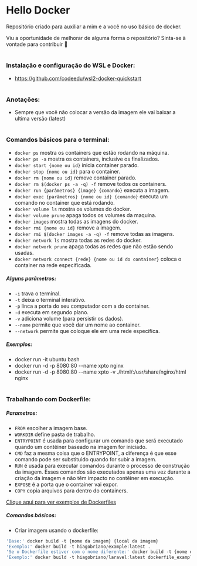 # Hello Docker

Repositório criado para auxiliar a mim e a você no uso básico de docker.

Viu a oportunidade de melhorar de alguma forma o repositório? Sinta-se à vontade para contribuir 🙂

#

### Instalação e configuração do WSL e Docker:
- https://github.com/codeedu/wsl2-docker-quickstart

#

### Anotações:

- Sempre que você não colocar a versão da imagem ele vai baixar a ultima versão (latest)

#

### Comandos básicos para o terminal:

- `docker ps` mostra os containers que estão rodando na máquina.
- `docker ps -a` mostra os containers, inclusive os finalizados.
- `docker start {nome ou id}` inicia container parado.
- `docker stop {nome ou id}` para o container.
- `docker rm {nome ou id}` remove container parado.
- `docker rm $(docker ps -a -q) -f` remove todos os containers.
- `docker run {parâmetros} {image} {comando}` executa a imagem.
- `docker exec {parâmetros} {nome ou id} {comando}` executa um comando no container que está rodando.
- `docker volume ls` mostra os volumes do docker.
- `docker volume prune` apaga todos os volumes da maquina.
- `docker images` mostra todas as imagens do docker.
- `docker rmi {nome ou id}` remove a imagem.
- `docker rmi $(docker images -a -q) -f` remove todas as imagens.
- `docker network ls` mostra todas as redes do docker.
- `docker network prune` apaga todas as redes que não estão sendo usadas.
- `docker network connect {rede} {nome ou id do container}` coloca o container na rede especificada.

##### Alguns parâmetros:

- `-i` trava o terminal.
- `-t` deixa o terminal interativo.
- `-p` linca a porta do seu computador com a do container.
- `-d` executa em segundo plano.
- `-v` adiciona volume (para persistir os dados).
- `--name` permite que você dar um nome ao container.
- `--network` permite que coloque ele em uma rede especifica.

##### Exemplos:

- docker run -it ubuntu bash
- docker run -d -p 8080:80 --name xpto nginx
- docker run -d -p 8080:80 --name xpto -v ./html/:/usr/share/nginx/html nginx

#

### Trabalhando com Dockerfile:

##### Parametros:

- `FROM` escolher a imagem base.
- `WORKDIR` define pasta de trabalho.
- `ENTRYPOINT` é usada para configurar um comando que será executado quando um contêiner baseado na imagem for iniciado.
- `CMD` faz a mesma coisa que o ENTRYPOINT, a diferença é que esse comando pode ser substituido quando for subir a imagem.
- `RUN` é usada para executar comandos durante o processo de construção da imagem. Esses comandos são executados apenas uma vez durante a criação da imagem e não têm impacto no contêiner em execução.
- `EXPOSE` é a porta que o container vai expor.
- `COPY` copia arquivos para dentro do containers.

[Clique aqui para ver exemplos de Dockerfiles](./dockerfile_examples)

##### Comandos básicos:

- Criar imagem usando o dockerfile:

```js
'Base:' docker build -t {nome da imagem} {local da imagem}
'Exemplo:' docker build -t hiagobriano/example:latest .
'Se o Dockerfile estiver com o nome diferente:' docker build -t {nome da imagem} {local da imagem a partir do pwd atual} -f { caminho até o dockerfile + nome do arquivo} {local da imagem}
'Exemplo:' docker build -t hiagobriano/laravel:latest dockerfile_examples -f dockerfile_examples/Dockerfile.Laravel.optimized
```

